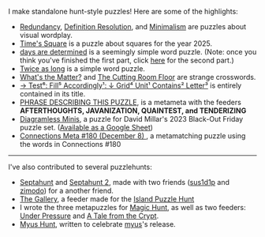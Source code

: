 I make standalone hunt-style puzzles! Here are some of the highlights:<br>
- [Redundancy](https://puzzling.stackexchange.com/questions/109708/redundancy), [Definition Resolution](https://puzzling.stackexchange.com/questions/111258/definition-resolution), and
[Minimalism](https://puzzling.stackexchange.com/questions/110475/minimalism) are puzzles about visual wordplay.<br>
- [Time's Square](https://puzzling.stackexchange.com/questions/129898/times-square-a-new-years-puzzle) is a puzzle about squares for the year 2025.<br>
- [days are determined](https://i.stack.imgur.com/gJWXe.png) is a seemingly simple word puzzle. (Note: once you think you've finished the first part, click [here](https://i.stack.imgur.com/DEAvl.png) for the second part.)<br>
- [Twice as long](https://puzzling.stackexchange.com/questions/116412/how-can-i-make-my-puzzles-twice-as-long) is a simple word puzzle.<br>
- [What's the Matter?](https://puzzling.stackexchange.com/questions/128026/whats-the-matter) and [The Cutting Room Floor](https://puzzling.stackexchange.com/questions/131267/the-cutting-room-floor) are strange crosswords.<br>
- [→ Test⁶: Fill⁵ Accordingly¹: ↓ Grid⁴ Unit¹ Contains² Letter³](https://puzzling.stackexchange.com/questions/130264/%e2%86%92-test%e2%81%b6-fill%e2%81%b5-accordingly%c2%b9-%e2%86%93-grid%e2%81%b4-unit%c2%b9-contains%c2%b2-letter%c2%b3) is entirely contained in its title.<br>
- [PHRASE DESCRIBING THIS PUZZLE](https://i.imgur.com/s8oujmf.png), is a metameta with the feeders **AFTERTHOUGHTS, JAVANIZATION, QUAINTEST, and TENDERIZING**<br>
- [Diagramless Minis](https://thegriddle.net/puzzledir/grab-bag_2023_11_24.pdf#page=4), a puzzle for David Millar's 2023 Black-Out Friday puzzle set. ([Available as a Google Sheet](https://docs.google.com/spreadsheets/u/1/d/1k3Jp0wiHeke7D21U72FO5OJKwwLfi0dXNB_LFRXaHsc/copy))<br>
- [Connections Meta #180 (December 8)
](https://docs.google.com/spreadsheets/d/1iCLhMuOi_pEn1WBnJRSnOmJdvqOak0RkTpxFLxeEISU/edit), a metamatching puzzle using the words in Connections #180<br>

---
I've also contributed to several puzzlehunts:

- [Septahunt](https://docs.google.com/spreadsheets/u/1/d/1T16A0dZxV0As24ZiSfBgFdCgtFkq0nghhDqnQtAMCTs/) and [Septahunt 2](https://docs.google.com/spreadsheets/d/10AP6N8dQfs63jmbU-CjRnWFTHiuHQLS7PuwHpzDR8Mo/edit?gid=718573448#gid=718573448), made with two friends ([sus1d1p](https://crosshare.org/sus1d1p) and [zimodo](https://zirnodo.blogspot.com/)) for a another friend.<br>
- [The Gallery](https://islandpuzzlehunt.com/puzzle/the-gallery/), a feeder made for the [Island Puzzle Hunt](https://islandpuzzlehunt.com/)<br>
- I wrote the three metapuzzles for [Magic Hunt](https://puzzlehuntmy.us/hunt/13-Magic-Hunt), as well as two feeders: [Under Pressure](https://puzzlehuntmy.us/hunt/13-Magic-Hunt/puzzle/90-pressureTMPP) and [A Tale from the Crypt](https://puzzlehuntmy.us/hunt/13-Magic-Hunt/puzzle/93-talefromcryptTMPP).<br>
- [Myus Hunt](https://puzzlehuntmy.us/hunt/3-myus_hunt), written to celebrate [myus](https://www.puzzles.wiki/wiki/Myus)'s release.
